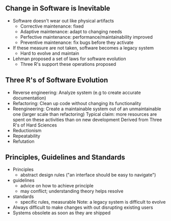 ## Change in Software is Inevitable
- Software doesn't wear out like physical artifacts
	- Corrective maintenance: fixed
	- Adaptive maintenance: adapt to changing needs
	- Perfective maintenance: performance/maintainability improved
	- Preventive maintenance: fix bugs before they activate
- If these measure are not taken, software becomes a legacy system
	- Hard to evolve and maintain
- Lehman proposed a set of laws for software evolution
	- Three R's support these operations proposed


## Three R's of Software Evolution
- Reverse engineering: Analyze system (e.g to create accurate documentation)
- Refactoring: Clean up code without changing its functionality
- Reengineering: Create a maintainable system out of an unmaintainable one (larger scale than refactoring)
Typical claim: more resources are spent on these activities than on new development
Derived from Three R's of Hard Sciences
- Reductionism
- Repeatability
- Refutation

## Principles, Guidelines and Standards
- Principles
	- abstract design rules ("an interface should be easy to navigate")
- guidelines
	- advice on how to achieve principle
	- may conflict; understanding theory helps resolve
- standards
	- specific rules, measurable
Note: a legacy system is difficult to evolve
- Always difficult to make changes with out disrupting existing users
- Systems obsolete as soon as they are shipped